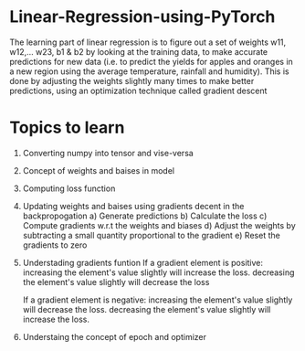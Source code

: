 # Linear-Regression-using-PyTorch
The learning part of linear regression is to figure out a set of weights w11, w12,... w23, b1 &amp; b2 by looking at the training data, to make accurate predictions for new data (i.e. to predict the yields for apples and oranges in a new region using the average temperature, rainfall and humidity). This is done by adjusting the weights slightly many times to make better predictions, using an optimization technique called gradient descent

# Topics to learn
1. Converting numpy into tensor and vise-versa
2. Concept of weights and baises in model
3. Computing loss function
4. Updating weights and baises using gradients decent in the backpropogation
   a) Generate predictions
   b) Calculate the loss
   c) Compute gradients w.r.t the weights and biases
   d) Adjust the weights by subtracting a small quantity proportional to the gradient
   e) Reset the gradients to zero
   
5. Understading gradients funtion
     If a gradient element is positive:
     increasing the element's value slightly will increase the loss.
     decreasing the element's value slightly will decrease the loss
     
     If a gradient element is negative:
     increasing the element's value slightly will decrease the loss.
     decreasing the element's value slightly will increase the loss.
 
 6. Understaing the concept of epoch and optimizer
